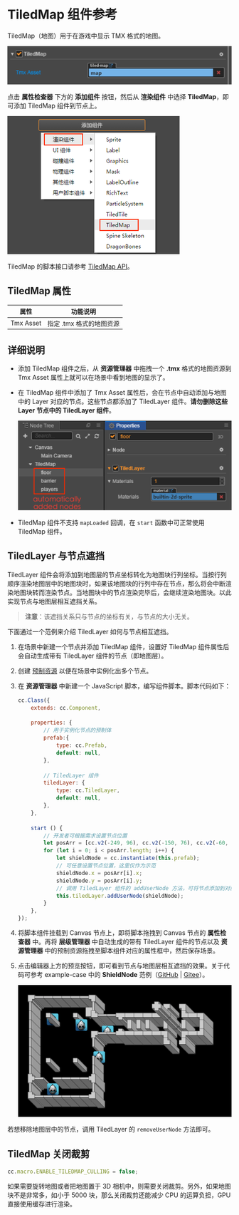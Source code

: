 # TiledMap 组件参考

TiledMap（地图）用于在游戏中显示 TMX 格式的地图。

![tiledmap-component](tiledmap/tiledmap-component.png)

点击 **属性检查器** 下方的 **添加组件** 按钮，然后从 **渲染组件** 中选择 **TiledMap**，即可添加 TiledMap 组件到节点上。

![](./tiledmap/add_tiledmap.png)

TiledMap 的脚本接口请参考 [TiledMap API](../../../api/zh/classes/TiledMap.html)。

## TiledMap 属性

| 属性 |   功能说明
| -------------- | ----------- |
| Tmx Asset | 指定 .tmx 格式的地图资源 |

## 详细说明

- 添加 TiledMap 组件之后，从 **资源管理器** 中拖拽一个 **.tmx** 格式的地图资源到 Tmx Asset 属性上就可以在场景中看到地图的显示了。

- 在 TiledMap 组件中添加了 Tmx Asset 属性后，会在节点中自动添加与地图中的 Layer 对应的节点。这些节点都添加了 TiledLayer 组件。**请勿删除这些 Layer 节点中的 TiledLayer 组件**。

  ![](./tiledmap/tiledlayer.png)

- TiledMap 组件不支持 `mapLoaded` 回调，在 `start` 函数中可正常使用 TiledMap 组件。

## TiledLayer 与节点遮挡

TiledLayer 组件会将添加到地图层的节点坐标转化为地图块行列坐标。当按行列顺序渲染地图层中的地图块时，如果该地图块的行列中存在节点，那么将会中断渲染地图块转而渲染节点。当地图块中的节点渲染完毕后，会继续渲染地图块。以此实现节点与地图层相互遮挡关系。

> **注意**：该遮挡关系只与节点的坐标有关，与节点的大小无关。

下面通过一个范例来介绍 TiledLayer 如何与节点相互遮挡。

1. 在场景中新建一个节点并添加 TiledMap 组件，设置好 TiledMap 组件属性后会自动生成带有 TiledLayer 组件的节点（即地图层）。

2. 创建 [预制资源](../asset-workflow/prefab.md) 以便在场景中实例化出多个节点。

3. 在 **资源管理器** 中新建一个 JavaScript 脚本，编写组件脚本。脚本代码如下：

    ```js
    cc.Class({
        extends: cc.Component,
    
        properties: {
            // 用于实例化节点的预制体
            prefab:{
                type: cc.Prefab,
                default: null,
            },
    
            // TiledLayer 组件
            tiledLayer: {
                type: cc.TiledLayer,
                default: null,
            },
        },
    
        start () {
            // 开发者可根据需求设置节点位置
            let posArr = [cc.v2(-249, 96), cc.v2(-150, 76), cc.v2(-60, 54), cc.v2(-248, -144), cc.v2(-89, -34)];
            for (let i = 0; i < posArr.length; i++) {
                let shieldNode = cc.instantiate(this.prefab);
                // 可任意设置节点位置，这里仅作为示范
                shieldNode.x = posArr[i].x;
                shieldNode.y = posArr[i].y;
                // 调用 TiledLayer 组件的 addUserNode 方法，可将节点添加到对应的地图层中，并与地图层产生相互遮挡关系。
                this.tiledLayer.addUserNode(shieldNode); 
            }
        },
    });
    ```

4. 将脚本组件挂载到 Canvas 节点上，即将脚本拖拽到 Canvas 节点的 **属性检查器** 中。再将 **层级管理器** 中自动生成的带有 TiledLayer 组件的节点以及 **资源管理器** 中的预制资源拖拽至脚本组件对应的属性框中，然后保存场景。

5. 点击编辑器上方的预览按钮，即可看到节点与地图层相互遮挡的效果。关于代码可参考 example-case 中的 **ShieldNode** 范例（[GitHub](https://github.com/cocos/example-projects/tree/v2.4.3/assets/cases/tiledmap) | [Gitee](https://gitee.com/mirrors_cocos-creator/example-cases/tree/v2.4.3/assets/cases/tiledmap)）。

    ![](./tiledmap/shieldNode.png)

若想移除地图层中的节点，调用 TiledLayer 的 `removeUserNode` 方法即可。

## TiledMap 关闭裁剪

```js
cc.macro.ENABLE_TILEDMAP_CULLING = false;
```

如果需要旋转地图或者把地图置于 3D 相机中，则需要关闭裁剪。另外，如果地图块不是非常多，如小于 5000 块，那么关闭裁剪还能减少 CPU 的运算负担，GPU 直接使用缓存进行渲染。
